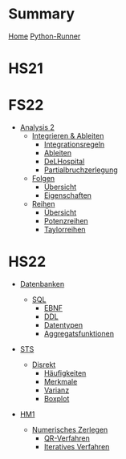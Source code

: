 # Summary

[Home](Home.md)
[Python-Runner](Usage/Python.md)
# HS21


# FS22

- [Analysis 2](FS1/AN2/Readme.md)
  - [Integrieren & Ableiten]()
    - [Integrationsregeln](FS1/AN2/Integrationsregeln.md)
    - [Ableiten](FS1/AN2/Ableiten.md)
    - [DeLHospital](FS1/AN2/DeLHospital.md)
    - [Partialbruchzerlegung](FS1/AN2/Partialbruchzerlegung.md)
  - [Folgen]()
    - [Übersicht](FS1/Folgen/Uebersicht.md)
    - [Eigenschaften](FS1/Folgen/Eigenschaften.md)
  - [Reihen]()
    - [Übersicht](FS1/Reihen/Uebersicht.md)
    - [Potenzreihen](FS1/Reihen/Potenzreihen.md)
    - [Taylorreihen](FS1/Reihen/Taylorreihen.md)

# HS22

- [Datenbanken](HS22/DB/Readme.md)
  - [SQL](HS22/DB/Readme.md)
    - [EBNF](HS22/DB/SQL/ebnf.md)
    - [DDL](HS22/DB/SQL/ddl.md)
    - [Datentypen](HS22/DB/SQL/datentypen.md)
    - [Aggregatsfunktionen](HS22/DB/SQL/Aggregatfunktionen.md)

- [STS](HS22/STS/Readme.md)
  - [Disrekt](HS22/STS/Diskret/Readme.md)
    - [Häufigkeiten](HS22/STS/Diskret/Haufigkeiten.md)
    - [Merkmale](HS22/STS/Diskret/Merkmale.md)
    - [Varianz](HS22/STS/Diskret/Varianz.md)
    - [Boxplot](HS22/STS/Diskret/Boxplot.md)

- [HM1]()
  - [Numerisches Zerlegen]()
    - [QR-Verfahren](HS22/HM1/NumerischesLoesen/QR.md)
    - [Iteratives Verfahren](HS22/HM1/NumerischesLoesen/DLR.md)